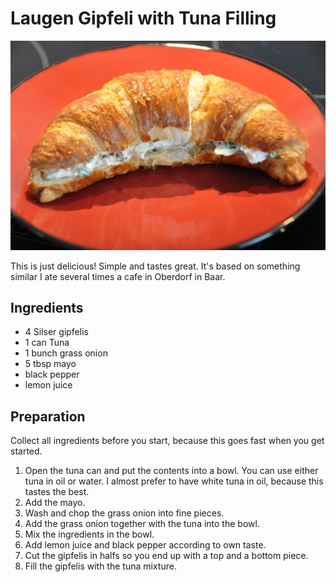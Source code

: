 # Laugen Gipfeli with Tuna Filling

![Dish](dish.jpg)

This is just delicious! Simple and tastes great. It's based on something similar I ate several times a cafe in Oberdorf in Baar.

## Ingredients

+ 4 Silser gipfelis
+ 1 can Tuna
+ 1 bunch grass onion
+ 5 tbsp mayo
+ black pepper
+ lemon juice

## Preparation

Collect all ingredients before you start, because this goes fast when you get started.

1. Open the tuna can and put the contents into a bowl. You can use either tuna in oil or water. I almost prefer to have white tuna in oil, because this tastes the best.
2. Add the mayo.
3. Wash and chop the grass onion into fine pieces.
4. Add the grass onion together with the tuna into the bowl.
5. Mix the ingredients in the bowl.
6. Add lemon juice and black pepper according to own taste.
7. Cut the gipfelis in halfs so you end up with a top and a bottom piece.
8. Fill the gipfelis with the tuna mixture.
